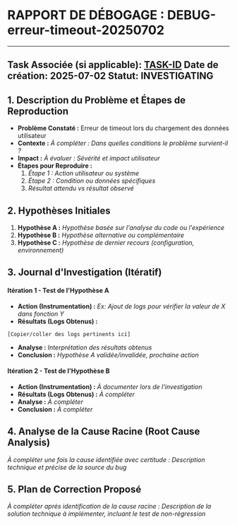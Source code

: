 # RAPPORT DE DÉBOGAGE : DEBUG-erreur-timeout-20250702
---
**Task Associée (si applicable):** [TASK-ID](../../01-tasks/TASK-ID.md)
**Date de création:** 2025-07-02
**Statut:** INVESTIGATING
---

## 1. Description du Problème et Étapes de Reproduction

- **Problème Constaté :** Erreur de timeout lors du chargement des données utilisateur
- **Contexte :** _À compléter : Dans quelles conditions le problème survient-il ?_
- **Impact :** _À évaluer : Sévérité et impact utilisateur_
- **Étapes pour Reproduire :**
    1. _Étape 1 : Action utilisateur ou système_
    2. _Étape 2 : Condition ou données spécifiques_
    3. _Résultat attendu vs résultat observé_

## 2. Hypothèses Initiales

1. **Hypothèse A :** _Hypothèse basée sur l'analyse du code ou l'expérience_
2. **Hypothèse B :** _Hypothèse alternative ou complémentaire_
3. **Hypothèse C :** _Hypothèse de dernier recours (configuration, environnement)_

## 3. Journal d'Investigation (Itératif)

#### Itération 1 - Test de l'Hypothèse A
- **Action (Instrumentation) :** _Ex: Ajout de logs pour vérifier la valeur de X dans fonction Y_
- **Résultats (Logs Obtenus) :** 
```
[Copier/coller des logs pertinents ici]
```
- **Analyse :** _Interprétation des résultats obtenus_
- **Conclusion :** _Hypothèse A validée/invalidée, prochaine action_

#### Itération 2 - Test de l'Hypothèse B
- **Action (Instrumentation) :** _À documenter lors de l'investigation_
- **Résultats (Logs Obtenus) :** _À compléter_
- **Analyse :** _À compléter_
- **Conclusion :** _À compléter_

## 4. Analyse de la Cause Racine (Root Cause Analysis)

_À compléter une fois la cause identifiée avec certitude :_
_Description technique et précise de la source du bug_

## 5. Plan de Correction Proposé

_À compléter après identification de la cause racine :_
_Description de la solution technique à implémenter, incluant le test de non-régression_